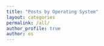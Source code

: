 ```yaml
---
title: "Posts by Operating System"
layout: categories
permalink: /all/
author_profile: true
author: os
---
```

